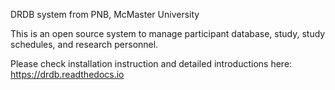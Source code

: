 DRDB system from PNB, McMaster University

This is an open source system to manage participant database, study, study schedules, and research personnel.

Please check installation instruction and detailed introductions here: https://drdb.readthedocs.io

